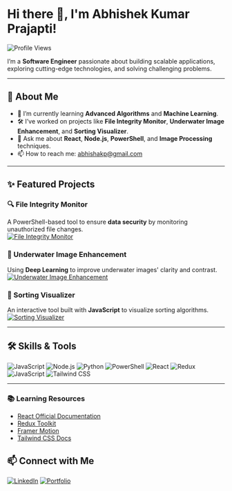 # Hi there 👋, I'm Abhishek Kumar Prajapti!

![Profile Views](https://komarev.com/ghpvc/?username=abhish-akp&style=flat-square&color=brightgreen)

I’m a **Software Engineer** passionate about building scalable applications, exploring cutting-edge technologies, and solving challenging problems.  

---

## 🚀 About Me

- 🌱 I’m currently learning **Advanced Algorithms** and **Machine Learning**.  
- 🛠 I’ve worked on projects like **File Integrity Monitor**, **Underwater Image Enhancement**, and **Sorting Visualizer**.  
- 💬 Ask me about **React**, **Node.js**, **PowerShell**, and **Image Processing** techniques.  
- 📫 How to reach me: [abhishakp@gmail.com](mailto:abhishakp3007@gmail.com)

---

## ✨ Featured Projects

### 🔍 File Integrity Monitor
A PowerShell-based tool to ensure **data security** by monitoring unauthorized file changes.  
[![File Integrity Monitor](https://img.shields.io/github/stars/abhish-akp/File-Integrity-Monitor?style=social)](https://github.com/abhish-akp/File-Integrity-Monitor)

### 🌊 Underwater Image Enhancement
Using **Deep Learning** to improve underwater images' clarity and contrast.  
[![Underwater Image Enhancement](https://img.shields.io/github/stars/abhish-akp/UnderWater-Image-Enhancement-?style=social)](https://github.com/abhish-akp/UnderWater-Image-Enhancement-)

### 🧠 Sorting Visualizer
An interactive tool built with **JavaScript** to visualize sorting algorithms.  
[![Sorting Visualizer](https://img.shields.io/github/stars/abhish-akp/Sorting-Visualizer?style=social)](https://github.com/abhish-akp/Sorting-Visualizer)

---

## 🛠️ Skills & Tools

![JavaScript](https://img.shields.io/badge/-JavaScript-F7DF1E?style=flat&logo=javascript&logoColor=black)
![Node.js](https://img.shields.io/badge/-Node.js-339933?style=flat&logo=node.js&logoColor=white)
![Python](https://img.shields.io/badge/-Python-3776AB?style=flat&logo=python&logoColor=white)
![PowerShell](https://img.shields.io/badge/-PowerShell-5391FE?style=flat&logo=powershell&logoColor=white)
![React](https://img.shields.io/badge/-React-61DAFB?style=flat&logo=react&logoColor=white)
![Redux](https://img.shields.io/badge/-Redux-764ABC?style=flat&logo=redux&logoColor=white)
![JavaScript](https://img.shields.io/badge/-JavaScript-F7DF1E?style=flat&logo=javascript&logoColor=black)
![Tailwind CSS](https://img.shields.io/badge/-Tailwind%20CSS-06B6D4?style=flat&logo=tailwindcss&logoColor=white)

---

### 📚 Learning Resources
- [React Official Documentation](https://reactjs.org/)
- [Redux Toolkit](https://redux-toolkit.js.org/)
- [Framer Motion](https://www.framer.com/motion/)
- [Tailwind CSS Docs](https://tailwindcss.com/docs)

## 📫 Connect with Me

[![LinkedIn](https://img.shields.io/badge/-Abhishek_Kumar_Prajapati-blue?style=flat&logo=linkedin)](https://linkedin.com/in/your-linkedin-profile)
[![Portfolio](https://img.shields.io/badge/-Portfolio-black?style=flat&logo=github)](https://abhish-akp.github.io/)

